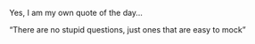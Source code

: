 Yes, I am my own quote of the day…

“There are no stupid questions, just ones that are easy to mock”
